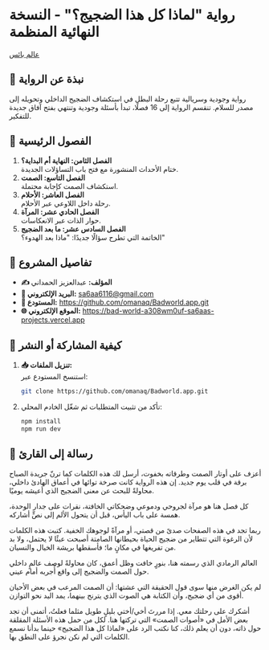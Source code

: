 # رواية "لماذا كل هذا الضجيج؟" - النسخة النهائية المنظمة

[عالم بائس ](https://pin.it/4LgZcJ2l3)

## 📖 نبذة عن الرواية

رواية وجودية وسريالية تتبع رحلة البطل في استكشاف الضجيج الداخلي وتحويله إلى مصدر للسلام. تنقسم الرواية إلى 16 فصلًا، تبدأ بأسئلة وجودية وتنتهي بفتح آفاق جديدة للتفكير.

## 📂 الفصول الرئيسية

1. **الفصل الثامن: النهاية أم البداية؟**  
   ختام الأحداث المنشورة مع فتح باب التساؤلات الجديدة.
2. **الفصل التاسع: الصمت**  
   استكشاف الصمت كإجابة محتملة.
3. **الفصل العاشر: الأحلام**  
   رحلة داخل اللاوعي عبر الأحلام.
4. **الفصل الحادي عشر: المرآة**  
   حوار الذات عبر الانعكاسات.
5. **الفصل السادس عشر: ما بعد الضجيج**  
   الخاتمة التي تطرح سؤالًا جديدًا: "ماذا بعد الهدوء؟"

## 🔗 تفاصيل المشروع

- **✍️ المؤلف:** عبدالعزيز الحمداني
- **📧 البريد الإلكتروني:** sa6aa6116@gmail.com
- **📂 المستودع:** https://github.com/omanaq/Badworld.app.git
- **🌐 الموقع الإلكتروني:** https://bad-world-a308wm0uf-sa6aas-projects.vercel.app

## 🚀 كيفية المشاركة أو النشر

1. **📥 تنزيل الملفات:**  
   استنسخ المستودع عبر:
   ```bash
   git clone https://github.com/omanaq/Badworld.app.git
   ```
2. تأكد من تثبيت المتطلبات ثم شغّل الخادم المحلي:
   ```bash
   npm install
   npm run dev
   ```

## 📜 رسالة إلى القارئ

أعزف على أوتار الصمت وطرقاته بخفوت، أرسل لك هذه الكلمات كما ترنّ جريدة الصباح برقة في قلب يوم جديد. إن هذه الرواية كانت صرخة توائها في أعماق الهادئ داخلي، محاولةً للبحث عن معنى الضجيج الذي أعيشه يوميًا. 

كل فصل هنا هو مرآة لجروحي ودموعي وضحكاتي الخافتة، نقرات على جدار الوحدة، همسة على باب اليأس، قبل أن يتحول الألم إلى نصٍّ أشاركه.

ربما تجد في هذه الصفحات صدىً من قصتي، أو مرآةً لوجوهك الخفية. كتبت هذه الكلمات لأن الرغوة التي تتطاير من ضجيج الحياة بحيطانها الصامتة أصبحت عبئًا لا يحتمل، ولا بد من تفريغها في مكانٍ ما؛ فأسقطها بريشة الخيال والنسيان.

العالم الرمادي الذي رسمته هنا، بنورٍ خافت وظل أعمق، كان محاولةً لوصف عالمٍ داخلي حول الصمت والضجيج إلى واقع أُجربه أمام عيني.

لم يكن الغرض منها سوى قول الحقيقة التي عشتها: أن الصمت المرعب في بعض الأحيان أقوى من أي ضجيج، وأن الكتابة هي الصوت الذي يترنح بينهما، يمد اليد نحو التوازن.

أشكرك على رحلتك معي. إذا مررتَ أخي/أختي بليلٍ طويل مثلما فعلتُ، أتمنى أن تجد بعض الأمل في «أصوات الصمت» التي تركتها هنا. لكل من حمل هذه الأسئلة المقلقة حول ذاته، دون أن يعلم ذلك، كنا نكتب الرد على «لماذا كل هذا الضجيج» حينما بدأنا نسمع الكلمات التي لم نكن نجرؤ على النطق بها.
